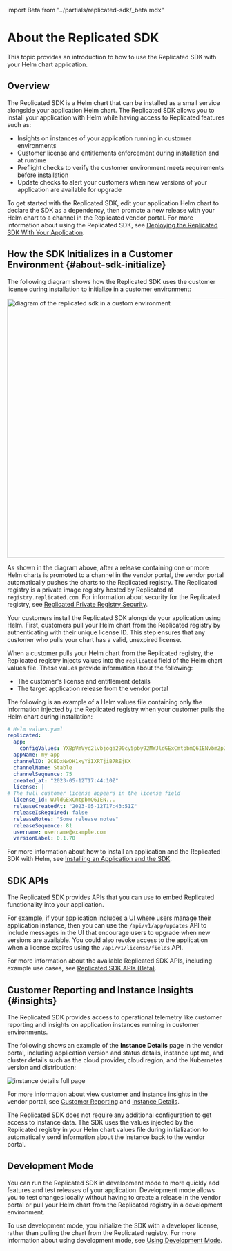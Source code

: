 import Beta from "../partials/replicated-sdk/_beta.mdx"

# About the Replicated SDK

This topic provides an introduction to how to use the Replicated SDK with your Helm chart application.

<Beta/>

## Overview

The Replicated SDK is a Helm chart that can be installed as a small service alongside your application Helm chart. The Replicated SDK allows you to install your application with Helm while having access to Replicated features such as:

* Insights on instances of your application running in customer environments 
* Customer license and entitlements enforcement during installation and at runtime 
* Preflight checks to verify the customer environment meets requirements before installation 
* Update checks to alert your customers when new versions of your application are available for upgrade

To get started with the Replicated SDK, edit your application Helm chart to declare the SDK as a dependency, then promote a new release with your Helm chart to a channel in the Replicated vendor portal. For more information about using the Replicated SDK, see [Deploying the Replicated SDK With Your Application](/vendor/replicated-sdk-using).

## How the SDK Initializes in a Customer Environment {#about-sdk-initialize}

The following diagram shows how the Replicated SDK uses the customer license during installation to initialize in a customer environment:

<img src="/images/sdk-overview-diagram.png" alt="diagram of the replicated sdk in a custom environment" width="600px"/> 

As shown in the diagram above, after a release containing one or more Helm charts is promoted to a channel in the vendor portal, the vendor portal automatically pushes the charts to the Replicated registry. The Replicated registry is a private image registry hosted by Replicated at `registry.replicated.com`. For information about security for the Replicated registry, see [Replicated Private Registry Security](packaging-private-registry-security).

Your customers install the Replicated SDK alongside your application using Helm. First, customers pull your Helm chart from the Replicated registry by authenticating with their unique license ID. This step ensures that any customer who pulls your chart has a valid, unexpired license.

When a customer pulls your Helm chart from the Replicated registry, the Replicated registry injects values into the `replicated` field of the Helm chart values file. These values provide information about the following:
* The customer's license and entitlement details
* The target application release from the vendor portal

The following is an example of a Helm values file containing only the information injected by the Replicated registry when your customer pulls the Helm chart during installation:

```yaml
# Helm values.yaml
replicated:
  app:
    configValues: YXBpVmVyc2lvbjoga290cy5pby92MWJldGExCmtpbmQ6IENvbmZpZ1ZhbHVlcwpzcGVjOgogIHZhbHVlczoge30=
  appName: my-app
  channelID: 2CBDxNwDH1xyYiIXRTjiB7REjKX
  channelName: Stable
  channelSequence: 75
  created_at: "2023-05-12T17:44:10Z"
  license: |
# The full customer license appears in the license field
  license_id: WJldGExCmtpbmQ6IEN...
  releaseCreatedAt: "2023-05-12T17:43:51Z"
  releaseIsRequired: false
  releaseNotes: "Some release notes"
  releaseSequence: 81
  username: username@example.com
  versionLabel: 0.1.70
```

For more information about how to install an application and the Replicated SDK with Helm, see [Installing an Application and the SDK](replicated-sdk-installing).

## SDK APIs 

The Replicated SDK provides APIs that you can use to embed Replicated functionality into your application.

For example, if your application includes a UI where users manage their application instance, then you can use the `/api/v1/app/updates` API to include messages in the UI that encourage users to upgrade when new versions are available. You could also revoke access to the application when a license expires using the `/api/v1/license/fields` API.

For more information about the available Replicated SDK APIs, including example use cases, see [Replicated SDK APIs (Beta)](/reference/replicated-sdk-apis).

## Customer Reporting and Instance Insights {#insights}

The Replicated SDK provides access to operational telemetry like customer reporting and insights on application instances running in customer environments. 

The following shows an example of the **Instance Details** page in the vendor portal, including application version and status details, instance uptime, and cluster details such as the cloud provider, cloud region, and the Kubernetes version and distribution:

![instance details full page](/images/instance-details.png)

For more information about view customer and instance insights in the vendor portal, see [Customer Reporting](customer-reporting) and [Instance Details](instance-insights-details).

The Replicated SDK does not require any additional configuration to get access to instance data. The SDK uses the values injected by the Replicated registry in your Helm chart values file during initialization to automatically send information about the instance back to the vendor portal.

## Development Mode

You can run the Replicated SDK in development mode to more quickly add features and test releases of your application. Development mode allows you to test changes locally without having to create a release in the vendor portal or pull your Helm chart from the Replicated registry in a development environment.

To use development mode, you initialize the SDK with a developer license, rather than pulling the chart from the Replicated registry. For more information about using development mode, see [Using Development Mode](replicated-sdk-development).